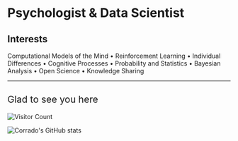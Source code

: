 # Psychologist & Data Scientist

## Interests

Computational Models of the Mind • Reinforcement Learning • Individual Differences • Cognitive Processes • Probability and Statistics • Bayesian Analysis • Open Science • Knowledge Sharing 

---

<h2 style="font-weight: normal;">Glad to see you here</h2>

<img src="https://profile-counter.glitch.me/{ccaudek}/count.svg" alt="Visitor Count">

![Corrado's GitHub stats](https://github-readme-stats.vercel.app/api?username=ccaudek)
